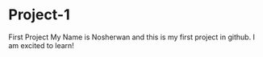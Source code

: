 # Project-1
First Project
My Name is Nosherwan and this is my first project in github.
I am excited to learn!
